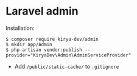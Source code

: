 # Laravel admin


Installation:

```
$ composer require kirya-dev/admin
$ mkdir app/Admin
$ php artisan vendor:publish --provider="KiryaDev\Admin\AdminServiceProvider"
```

- Add `/public/static-cache/` to `.gitignore`
